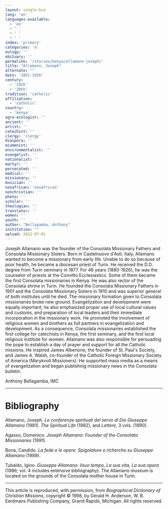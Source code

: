 ```yaml
---
layout: single-bio
lang: 'en'
languages-available:
  - 'en'
  - ' '
  - ' '
  - ' '
index: 'primary'
categories: 'a'
eulogy: ''
obituary: ''
permalink: '/stories/kenya/allamano-joseph/'
title: "Allamano, Joseph"
alternate: ""
date: '1851-1926'
century:
  - '19th'
  - '20th'
tradition: 'catholic'
affiliation:
  - 'catholic'
country:
  - 'kenya'
agro-ecologist: ''
ancient: ''
artist: ''
catechist: ''
clergy: 'clergy'
diaspora: ''
ecumenist: ''
environmentalist: ''
evangelist: ''
nationalist: ''
martyr: ''
persecuted: ''
medical: ''
missionary: ''
musician: ''
nonafrican: 'nonafrican'
nonchristian: ''
photo: ''
scholar: ''
theologian: ''
translator: ''
women: ''
youth: ''
author: "Bellagamba, Anthony"
institution: ""
upload: 2022-07-01
---
```




Joseph Allamano was the founder of the Consolata Missionary Fathers and Consolata Missionary Sisters. Born in Castelnuovo d'Asti, Italy, Allamano wanted to become a missionary from early life. Unable to do so because of poor health, he became a diocesan priest of Turin. He received the D.D. degree from Turin seminary in 1877. For 46 years (1880-1926), he was the counselor of priests at the Convitto Ecclesiastico. Some of them became the first Consolata missionaries in Kenya. He was also rector of the Consolata shrine in Turin. He founded the Consolata Missionary Fathers in 1901 and the Consolata Missionary Sisters in 1910 and was superior general of both institutes until he died. The missionary formation given to Consolata missionaries broke new ground. Evangelization and development were equally important; he also emphasized proper use of local cultural values and customs, and preparation of local leaders and their immediate incorporation in the missionary work. He promoted the involvement of religious women and brothers as full partners in evangelization and development. As a consequence, Consolata missionaries established the first college for catechists in Kenya, the first seminary, and the first local religious institute for women. Allamano was also responsible for persuading the pope to establish a day of prayer and support for all the Catholic missions. He inspired James Alberione, the founder of St. Paul's Society, and James A. Walsh, co-founder of the Catholic Foreign Missionary Society of America (Maryknoll Missioners). He supported mass media as a means of evangelization and began publishing missionary news in the Consolata bulletin.

Anthony Bellagamba, IMC

---

# Bibliography

Allamano, Joseph. *Le conferenze spirituali del servo di Dio Giuseppe Allamano* (1981). *The Spiritual Life* (1982), and *Lettere*, 3 vols. (1990).

Agasso, Domenico. *Joseph Allamano: Founder of the Consolata Missionaries* (1991).

Bona, Candido. *La fede e le opere: Spigolature e richerche su Giuseppe Allamano* (1989).

Tubaldo, Igino. *Giuseppe Allamano: ilsuo tempo, La sua vita, La sua opera* (1986; vol. 4 includes extensive bibliography). The Allamano museum is located on the grounds of the Consolata mother house in Turin.

---

This article is reproduced, with permission, from *Biographical Dictionary of Christian Missions*, copyright © 1998, by Gerald H. Anderson, W. B. Eerdmans Publishing Company, Grand Rapids, Michigan. All rights reserved.
